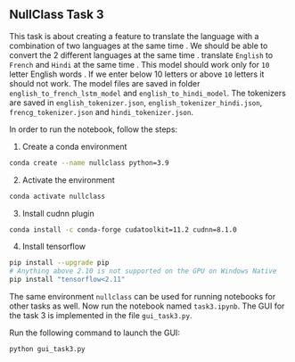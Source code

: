 ## NullClass Task 3

This task is about creating a feature to translate the language with a combination of two languages at the same time . We should be able to convert the 2 different languages at the same time . translate `English` to `French` and `Hindi` at the same time . This model should work only for `10` letter English words . If we enter below 10 letters or above `10` letters it should not work. The model files are saved in folder `english_to_french_lstm_model` and `english_to_hindi_model`. The tokenizers are saved in `english_tokenizer.json`, `english_tokenizer_hindi.json`, `frencg_tokenizer.json` and `hindi_tokenizer.json`.

In order to run the notebook, follow the steps:

1. Create a conda environment

```bash
conda create --name nullclass python=3.9
```
2. Activate the environment

```bash
conda activate nullclass
```
3. Install cudnn plugin
```bash
conda install -c conda-forge cudatoolkit=11.2 cudnn=8.1.0
```

4. Install tensorflow
```bash
pip install --upgrade pip
# Anything above 2.10 is not supported on the GPU on Windows Native
pip install "tensorflow<2.11" 
```

The same environment `nullclass` can be used for running notebooks for other tasks as well. Now run the notebook named `task3.ipynb`. The GUI for the task 3 is implemented in the file `gui_task3.py`. 

Run the following command to launch the GUI:
```bash
python gui_task3.py
```